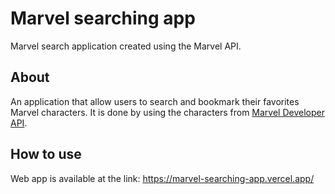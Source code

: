 # Marvel searching app

Marvel search application created using the Marvel API.

## About

An application that allow users to search and bookmark their favorites Marvel characters.
It is done by using the characters from [Marvel Developer API](https://developer.marvel.com/).

## How to use

Web app is available at the link: https://marvel-searching-app.vercel.app/
